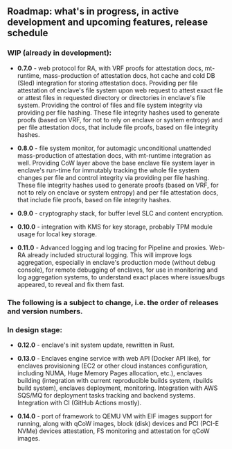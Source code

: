 ## Roadmap: what's in progress, in active development and upcoming features, release schedule

### WIP (already in development):

- **0.7.0** - web protocol for RA, with VRF proofs for attestation docs, mt-runtime, mass-production of attestation docs,
        hot cache and cold DB (Sled) integration for storing attestation docs.
        Providing per file attestation of enclave's file system upon web request to attest exact file or attest files in requested directory or
        directories in enclave's file system.
        Providing the control of files and file system integrity via providing per file hashing.
        These file integrity hashes used to generate proofs (based on VRF, for not to rely on enclave or system entropy)
        and per file attestation docs, that include file proofs, based on file integrity hashes.

- **0.8.0** - file system monitor, for automagic unconditional unattended mass-production of attestation docs,
            with mt-runtime integration as well.
            Providing CoW layer above the base enclave file system layer in enclave's run-time for immutably tracking the
            whole file system changes per file and control integrity via providing per file hashing.
            These file integrity hashes used to generate proofs (based on VRF, for not to rely on enclave or system entropy)
            and per file attestation docs, that include file proofs, based on file integrity hashes.

- **0.9.0** - cryptography stack, for buffer level SLC and content encryption.

- **0.10.0** - integration with KMS for key storage, probably TPM module usage for local key storage.

- **0.11.0** - Advanced logging and log tracing for Pipeline and proxies. Web-RA already included structural logging.
        This will improve logs aggregation, especially in enclave's production mode (without debug console),
        for remote debugging of enclaves, for use in monitoring and log aggregation systems,
        to understand exact places where issues/bugs appeared, to reveal and fix them fast.

### The following is a subject to change, i.e. the order of releases and version numbers.

### In design stage:

- **0.12.0** - enclave's init system update, rewritten in Rust.

- **0.13.0** - Enclaves engine service with web API (Docker API like),
         for enclaves provisioning (EC2 or other cloud instances configuration, including NUMA, Huge Memory Pages allocation, etc.),
         enclaves building (integration with current reproducible builds system, rbuilds build system), enclaves deployment, monitoring.
         Integration with AWS SQS/MQ for deployment tasks tracking and backend systems. Integration with CI (GitHub Actions mostly).

- **0.14.0** - port of framework to QEMU VM with EIF images support for running,
         along with qCoW images, block (disk) devices and PCI (PCI-E NVMe) devices attestation, FS monitoring and attestation for qCoW images.
